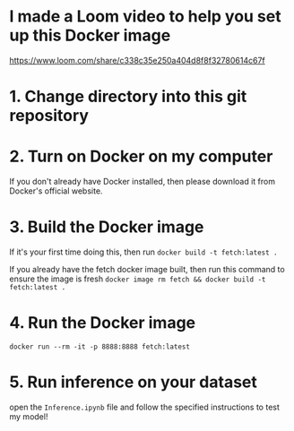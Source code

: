 # I made a Loom video to help you set up this Docker image
https://www.loom.com/share/c338c35e250a404d8f8f32780614c67f

# 1. Change directory into this git repository

# 2. Turn on Docker on my computer
If you don't already have Docker installed, then please download it from Docker's official website.

# 3. Build the Docker image
If it's your first time doing this, then run 
`docker build -t fetch:latest .`

If you already have the fetch docker image built, then run this command to ensure the image is fresh
`docker image rm fetch && docker build -t fetch:latest . `

# 4. Run the Docker image
`docker run --rm -it -p 8888:8888 fetch:latest`

# 5. Run inference on your dataset
open the `Inference.ipynb` file and follow the specified instructions to test my model!